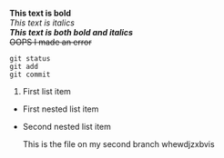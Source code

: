 **This text is bold**\
*This text is italics*\
***This text is both bold and italics***\
~~OOPS I made an error~~
  ```
  git status
  git add
  git commit
 ```
1. First list item
- First nested list item
- Second nested list item

  This is the file on my second branch
whewdjzxbvis
